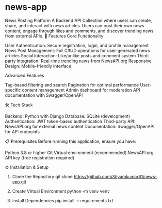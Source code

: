 # news-app

News Posting Platform
A Backend API Collection where users can create, share, and interact with news articles. Users can post their own news content, engage through likes and comments, and discover trending news from external APIs.
🌟 Features
Core Functionality

User Authentication: Secure registration, login, and profile management
News Post Management: Full CRUD operations for user-generated news articles
Social Interaction: Like/unlike posts and comment system
Third-party Integration: Real-time trending news from NewsAPI.org
Responsive Design: Mobile-friendly interface

Advanced Features

Tag-based filtering and search
Pagination for optimal performance
User-specific content management
Admin dashboard for moderation
API documentation with Swagger/OpenAPI

🛠 Tech Stack

Backend: Python with Django
Database: SQLite (development)
Authentication: JWT token-based authentication
Third-party API: NewsAPI.org for external news content
Documentation: Swagger/OpenAPI for API endpoints

📋 Prerequisites
Before running this application, ensure you have:

Python 3.8 or higher
Git
Virtual environment (recommended)
NewsAPI.org API key (free registration required)

⚙️ Installation & Setup
1. Clone the Repository
  git clone https://github.com/Shyamkumar61/news-app.git


2. Create Virtual Environment
  python -m venv venv

3. Install Dependencies
   pip install -r requirements.txt
